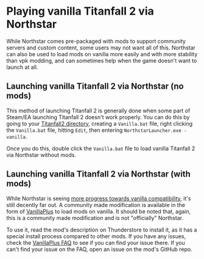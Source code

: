 # Playing vanilla Titanfall 2 via Northstar

While Northstar comes pre-packaged with mods to support community servers and custom content, some users may not want all of this.
Northstar can also be used to load mods on vanilla more easily and with more stability than vpk modding, and can sometimes help when the game doesn't want to launch at all.

## Launching vanilla Titanfall 2 via Northstar (no mods) <a href="#vanilla-without-mods" id="vanilla-without-mods"></a>

This method of launching Titanfall 2 is generally done when some part of Steam/EA launching Titanfall 2 doesn't work properly.
You can do this by going to your [Titanfall2 directory](../installing-northstar/troubleshooting.md#game-location), creating a `Vanilla.bat` file, right clicking the `Vanilla.bat` file, hitting `Edit`, then entering `NorthstarLauncher.exe -vanilla`.

Once you do this, double click the `Vanilla.bat` file to load vanilla Titanfall 2 via Northstar without mods.

## Launching vanilla Titanfall 2 via Northstar (with mods) <a href="#vanilla-with-mods" id="vanilla-with-mods"></a>

While Northstar is seeing [more progress towards vanilla compatibility](https://github.com/R2Northstar/NorthstarLauncher/pull/601), it's still decently far out.
A community made modification is available in the form of [VanillaPlus](https://northstar.thunderstore.io/package/NanohmProtogen/VanillaPlus/) to load mods on vanilla.
It should be noted that, again, this is a community made modification and is not "officially" Northstar.

To use it, read the mod's description on Thunderstore to install it, as it has a special install process compared to other mods.
If you have any issues, check the [VanillaPlus FAQ](https://github.com/Zayveeo5e/NP.VanillaPlus/blob/main/FAQ.md) to see if you can find your issue there.
If you can't find your issue on the FAQ, open an issue on the mod's GitHub repo.
